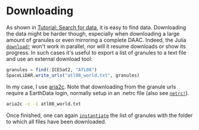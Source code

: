 # Downloading

As shown in [Tutorial: Search for data](../tutorial/usage.md#search-for-data), it is easy to find data. Downloading the data might be harder though,
especially when downloading a large amount of granules or even mirroring a complete DAAC.
Indeed, the Julia [`download!`](@ref) won't work in parallel, nor will it resume downloads or show its progress.
In such cases it's useful to export a list of granules to a text file and use an external download tool:

```julia
granules = find(:ICESat2, "ATL08")
SpaceLiDAR.write_urls("atl08_world.txt", granules)
```

In my case, I use [aria2c](https://aria2.github.io/manual/en/html/aria2c.html).
Note that downloading from the granule urls require a EarthData login,
normally setup in an .netrc file (also see [`netrc!`](@ref)).
```bash
aria2c -c -i atl08_world.txt
```

Once finished, one can again [`instantiate`](@ref) the list of granules with the folder to which all files have been downloaded.
